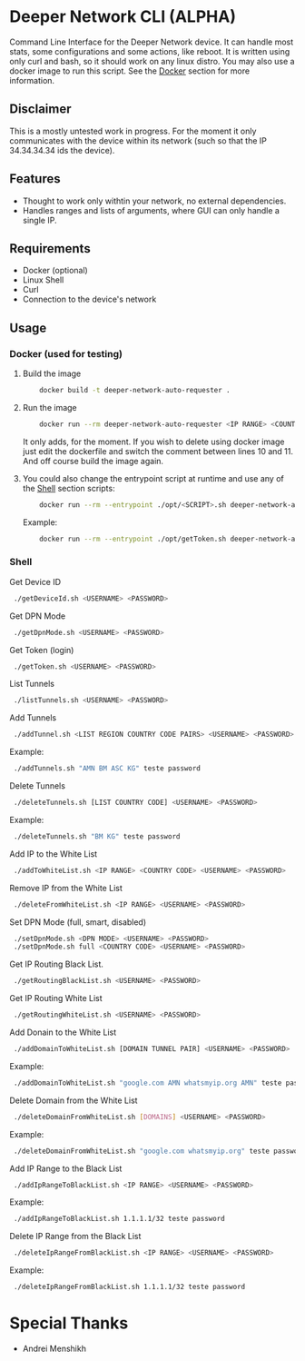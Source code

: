 # Deeper Network CLI (ALPHA)
 Command Line Interface for the Deeper Network device.
 It can handle most stats, some configurations and some actions, like reboot.
 It is written using only curl and bash, so it should work on any linux distro.
 You may also use a docker image to run this script. See the [Docker](#docker) section for more information.

## Disclaimer
 This is a mostly untested work in progress.
 For the moment it only communicates with the device within its network (such so that the IP 34.34.34.34 ids the device).

## Features
- Thought to work only withtin your network, no external dependencies.
- Handles ranges and lists of arguments, where GUI can only handle a single IP.

## Requirements
 - Docker (optional)
 - Linux Shell
 - Curl
 - Connection to the device's network

## Usage

### Docker (used for testing)
 1. Build the image
   
    ```bash
        docker build -t deeper-network-auto-requester .
    ```
 2. Run the image

    ```bash
        docker run --rm deeper-network-auto-requester <IP RANGE> <COUNTRY CODE> <USERNAME> <PASSWORD>
    ```
    It only adds, for the moment. If you wish to delete using docker image just edit the dockerfile and switch the comment between lines 10 and 11. And off course build the image again.
 3. You could also change the entrypoint script at runtime and use any of the [Shell](#shell) section scripts:

    ```bash
        docker run --rm --entrypoint ./opt/<SCRIPT>.sh deeper-network-auto-requester <ARGUMENTS>
    ```

    Example:

    ```bash
        docker run --rm --entrypoint ./opt/getToken.sh deeper-network-auto-requester teste paswword
    ```
   
### Shell

   Get Device ID

   ```bash
    ./getDeviceId.sh <USERNAME> <PASSWORD>
   ```

   Get DPN Mode
   
   ```bash
    ./getDpnMode.sh <USERNAME> <PASSWORD>
   ```

   Get Token (login)

   ```bash
    ./getToken.sh <USERNAME> <PASSWORD>
   ```

   List Tunnels
   
   ```bash
    ./listTunnels.sh <USERNAME> <PASSWORD>
   ```

   Add Tunnels
   
   ```bash
    ./addTunnel.sh <LIST REGION COUNTRY CODE PAIRS> <USERNAME> <PASSWORD>
   ```
   Example:
   ```bash
    ./addTunnels.sh "AMN BM ASC KG" teste password
   ```

   Delete Tunnels
   
   ```bash
    ./deleteTunnels.sh [LIST COUNTRY CODE] <USERNAME> <PASSWORD>
   ```
   Example:
   ```bash
    ./deleteTunnels.sh "BM KG" teste password
   ```

   Add IP to the White List

   ```bash
    ./addToWhiteList.sh <IP RANGE> <COUNTRY CODE> <USERNAME> <PASSWORD>
   ```
   Remove IP from the White List

   ```bash
    ./deleteFromWhiteList.sh <IP RANGE> <USERNAME> <PASSWORD>
   ```

   Set DPN Mode (full, smart, disabled)
   
   ```bash
    ./setDpnMode.sh <DPN MODE> <USERNAME> <PASSWORD>
    ./setDpnMode.sh full <COUNTRY CODE> <USERNAME> <PASSWORD>
   ```

   Get IP Routing Black List.
   
   ```bash
    ./getRoutingBlackList.sh <USERNAME> <PASSWORD>
   ```

   Get IP Routing White List
        
   ```bash
    ./getRoutingWhiteList.sh <USERNAME> <PASSWORD>
   ```

   Add Donain to the White List
   
   ```bash
    ./addDomainToWhiteList.sh [DOMAIN TUNNEL PAIR] <USERNAME> <PASSWORD>
   ```
   Example:
   ```bash
    ./addDomainToWhiteList.sh "google.com AMN whatsmyip.org AMN" teste password
   ```

   Delete Domain from the White List

   ```bash
    ./deleteDomainFromWhiteList.sh [DOMAINS] <USERNAME> <PASSWORD>
   ```
   Example:
   ```bash
    ./deleteDomainFromWhiteList.sh "google.com whatsmyip.org" teste password
   ```

   Add IP Range to the Black List
    
   ```bash
    ./addIpRangeToBlackList.sh <IP RANGE> <USERNAME> <PASSWORD>
   ```
   Example:
   ```bash
    ./addIpRangeToBlackList.sh 1.1.1.1/32 teste password
   ```

   Delete IP Range from the Black List
    
   ```bash
    ./deleteIpRangeFromBlackList.sh <IP RANGE> <USERNAME> <PASSWORD>
   ```
   Example:
   ```bash
    ./deleteIpRangeFromBlackList.sh 1.1.1.1/32 teste password
   ```

# Special Thanks
- Andrei Menshikh